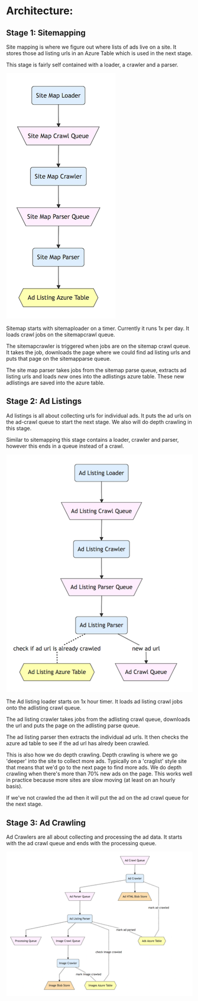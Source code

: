 # Architecture:

## Stage 1: Sitemapping

Site mapping is where we figure out where lists of ads live on a site. It stores those ad listing urls in an Azure Table which is used in the next stage. 

This stage is fairly self contained with a loader, a crawler and a parser.

![Sitemap](./imgs/sitemaparch.png)

Sitemap starts with sitemaploader on a timer. Currently it runs 1x per day. It loads crawl jobs on the sitemapcrawl queue. 

The sitemapcrawler is triggered when jobs are on the sitemap crawl queue. It takes the job, downloads the page where we could find ad listing urls and puts that page on the sitemapparse queue. 

The site map parser takes jobs from the sitemap parse queue, extracts ad listing urls and loads *new* ones into the adlistings azure table. These new adlistings are saved into the azure table.

## Stage 2: Ad Listings

Ad listings is all about collecting urls for individual ads. It puts the ad urls on the ad-crawl queue to start the next stage. We also will do depth crawling in this stage.

Similar to sitemapping this stage contains a loader, crawler and parser, however this ends in a queue instead of a crawl.

![Ad Listings](./imgs/adlistingarch.png)

The Ad listing loader starts on 1x hour timer. It loads ad listing crawl jobs onto the adlisting crawl queue.

The ad listing crawler takes jobs from the adlisting crawl queue, downloads the url and puts the page on the adlisting parse queue.

The ad listing parser then extracts the individual ad urls. It then checks the azure ad table to see if the ad url has alredy been crawled.

This is also how we do depth crawling. Depth crawling is where we go 'deeper' into the site to collect more ads. Typically on a 'craglist' style site that means that we'd go to the next page to find more ads. We do depth crawling when there's more than 70% new ads on the page. This works well in practice because more sites are slow moving (at least on an hourly basis).

If we've not crawled the ad then it will put the ad on the ad crawl queue for the next stage.

## Stage 3: Ad Crawling

Ad Crawlers are all about collecting and processing the ad data. It starts with the ad crawl queue and ends with the processing queue. 

![Ads](./imgs/adarch.png)


